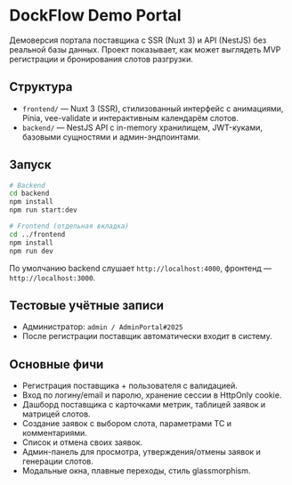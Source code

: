 # DockFlow Demo Portal

Демоверсия портала поставщика с SSR (Nuxt 3) и API (NestJS) без реальной базы данных. Проект показывает, как может выглядеть MVP регистрации и бронирования слотов разгрузки.

## Структура

- `frontend/` — Nuxt 3 (SSR), стилизованный интерфейс с анимациями, Pinia, vee-validate и интерактивным календарём слотов.
- `backend/` — NestJS API с in-memory хранилищем, JWT-куками, базовыми сущностями и админ-эндпоинтами.

## Запуск

```bash
# Backend
cd backend
npm install
npm run start:dev

# Frontend (отдельная вкладка)
cd ../frontend
npm install
npm run dev
```

По умолчанию backend слушает `http://localhost:4000`, фронтенд — `http://localhost:3000`.

## Тестовые учётные записи

- Администратор: `admin / AdminPortal#2025`
- После регистрации поставщик автоматически входит в систему.

## Основные фичи

- Регистрация поставщика + пользователя с валидацией.
- Вход по логину/email и паролю, хранение сессии в HttpOnly cookie.
- Дашборд поставщика с карточками метрик, таблицей заявок и матрицей слотов.
- Создание заявок с выбором слота, параметрами ТС и комментариями.
- Список и отмена своих заявок.
- Админ-панель для просмотра, утверждения/отмены заявок и генерации слотов.
- Модальные окна, плавные переходы, стиль glassmorphism.
